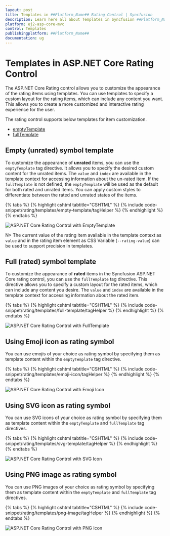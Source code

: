 ```yaml
---
layout: post
title: Templates in ##Platform_Name## Rating Control | Syncfusion
description: Learn here all about Templates in Syncfusion ##Platform_Name## Rating control of Syncfusion Essential JS 2 and more.
platform: ej2-asp-core-mvc
control: Templates
publishingplatform: ##Platform_Name##
documentation: ug
---
```


# Templates in ASP.NET Core Rating Control

The ASP.NET Core Rating control allows you to customize the appearance of the rating items using templates. You can use templates to specify a custom layout for the rating items, which can include any content you want. This allows you to create a more customized and interactive rating experience for the user.

The rating control supports below templates for item customization.

* [emptyTemplate](https://help.syncfusion.com/cr/aspnetcore-js2/Syncfusion.EJ2.Inputs.Rating.html#Syncfusion_EJ2_Inputs_Rating_EmptyTemplate)
* [fullTemplate](https://help.syncfusion.com/cr/aspnetcore-js2/Syncfusion.EJ2.Inputs.Rating.html#Syncfusion_EJ2_Inputs_Rating_FullTemplate)

## Empty (unrated) symbol template

To customize the appearance of **unrated** items, you can use the `emptyTemplate` tag directive. It allows you to specify the desired custom content for the unrated items.
The `value` and `index` are available in the template context for accessing information about the un-rated item.
If the `fullTemplate` is not defined, the `emptyTemplate` will be used as the default for both rated and unrated items. You can apply custom styles to differentiate between the rated and unrated states of the items.

{% tabs %}
{% highlight cshtml tabtitle="CSHTML" %}
{% include code-snippet/rating/templates/empty-template/tagHelper %}
{% endhighlight %}
{% endtabs %}

![ASP.NET Core Rating Control with EmptyTemplate](./images/rating-empty-template.png)

N> The current value of the rating item available in the template context as `value` and in the rating item element as CSS Variable (`--rating-value`) can be used to support precision in templates.

## Full (rated) symbol template

To customize the appearance of **rated** items in the Syncfusion ASP.NET Core rating control, you can use the `fullTemplate` tag directive. This directive allows you to specify a custom layout for the rated items, which can include any content you desire.
The `value` and `index` are available in the template context for accessing information about the rated item.

{% tabs %}
{% highlight cshtml tabtitle="CSHTML" %}
{% include code-snippet/rating/templates/full-template/tagHelper %}
{% endhighlight %}
{% endtabs %}

![ASP.NET Core Rating Control with FullTemplate](./images/rating-full-template.png)

## Using Emoji icon as rating symbol

You can use emojis of your choice as rating symbol by specifying them as template content within the `emptyTemplate` tag directive.

{% tabs %}
{% highlight cshtml tabtitle="CSHTML" %}
{% include code-snippet/rating/templates/emoji-icon/tagHelper %}
{% endhighlight %}
{% endtabs %}

![ASP.NET Core Rating Control with Emoji Icon](./images/rating-emoji-icon.png)

## Using SVG icon as rating symbol

You can use SVG icons of your choice as rating symbol by specifying them as template content within the `emptyTemplate` and `fullTemplate` tag directives.

{% tabs %}
{% highlight cshtml tabtitle="CSHTML" %}
{% include code-snippet/rating/templates/svg-template/tagHelper %}
{% endhighlight %}
{% endtabs %}

![ASP.NET Core Rating Control with SVG Icon](./images/rating-svg-icon.png)

## Using PNG image as rating symbol

You can use PNG images of your choice as rating symbol by specifying them as template content within the `emptyTemplate` and `fullTemplate` tag directives.

{% tabs %}
{% highlight cshtml tabtitle="CSHTML" %}
{% include code-snippet/rating/templates/png-image/tagHelper %}
{% endhighlight %}
{% endtabs %}

![ASP.NET Core Rating Control with PNG Icon](./images/rating-png.png)